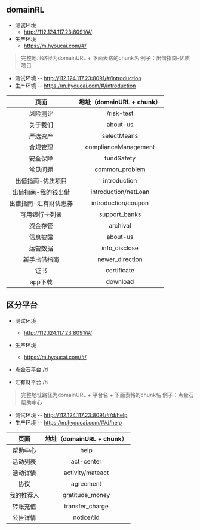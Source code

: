 ## domainRL
+ 测试环境
  - http://112.124.117.23:8091/#/
+ 生产环境
  - https://m.hyoucai.com/#/

> 完整地址路径为domainURL + 下面表格的chunk名
例子：出借指南-优质项目
+ 测试环境 -- http://112.124.117.23:8091/#/introduction
+ 生产环境 -- https://m.hyoucai.com/#/introduction

| 页面 | 地址（domainURL + chunk） |
| :------: | :------: |
| 风险测评 | /risk-test |
| 关于我们 | about-us |
| 严选资产 | selectMeans |
| 合规管理 | complianceManagement |
| 安全保障 | fundSafety |
| 常见问题 | common_problem |
| 出借指南-优质项目 | introduction |
| 出借指南-我的钱出借 | introduction/netLoan | 
| 出借指南-汇有财优惠券 | introduction/coupon |
| 可用银行卡列表 | support_banks |
| 资金存管 | archival |
| 信息披露 | about-us |
| 运营数据 | info_disclose |
| 新手出借指南 | newer_direction |
| 证书 | certificate |
| app下载 | download |

## 区分平台

+ 测试环境
  - http://112.124.117.23:8091/#/
+ 生产环境
  - https://m.hyoucai.com/#/
  
+ 点金石平台 /d
+ 汇有财平台 /h

> 完整地址路径为domainURL + 平台名 + 下面表格的chunk名
例子：点金石帮助中心
+ 测试环境 -- http://112.124.117.23:8091/#/d/help
+ 生产环境 -- https://m.hyoucai.com/#/d/help

| 页面 | 地址（domainURL + chunk） |
| :------: | :------: |
| 帮助中心 | help |
| 活动列表 | act-center |
| 活动详情 | activity/mateact |
| 协议 | agreement |
| 我的推荐人 | gratitude_money |
| 转账充值 | transfer_charge |
| 公告详情 | notice/:id |



